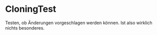 # CloningTest
Testen, ob Änderungen vorgeschlagen werden können. 
Ist also wirklich nichts besonderes. 
